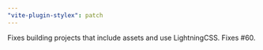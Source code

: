 ```yaml
---
"vite-plugin-stylex": patch
---
```


Fixes building projects that include assets and use LightningCSS. Fixes #60.
